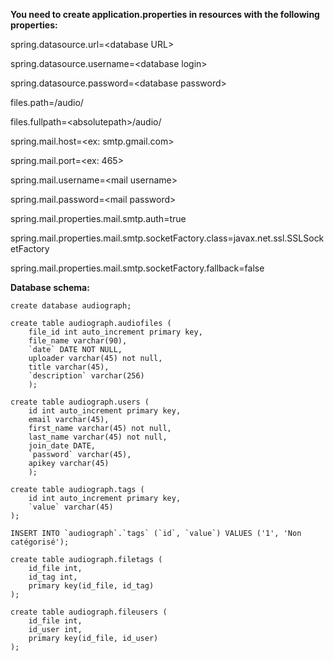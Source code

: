 **You need to create application.properties in resources with the following properties:**

spring.datasource.url=\<database URL\>

spring.datasource.username=\<database login\>

spring.datasource.password=\<database password\>

files.path=/audio/

files.fullpath=\<absolutepath\>/audio/

spring.mail.host=\<ex: smtp.gmail.com\>

spring.mail.port=\<ex: 465\>

spring.mail.username=\<mail username\>

spring.mail.password=\<mail password\>

spring.mail.properties.mail.smtp.auth=true

spring.mail.properties.mail.smtp.socketFactory.class=javax.net.ssl.SSLSocketFactory

spring.mail.properties.mail.smtp.socketFactory.fallback=false


**Database schema:**

    create database audiograph;

    create table audiograph.audiofiles (
        file_id int auto_increment primary key,
        file_name varchar(90),
        `date` DATE NOT NULL,
        uploader varchar(45) not null,
        title varchar(45),
        `description` varchar(256)
        );
    
    create table audiograph.users (
        id int auto_increment primary key,
        email varchar(45),
        first_name varchar(45) not null,
        last_name varchar(45) not null,
        join_date DATE,
        `password` varchar(45),
        apikey varchar(45)
        );
    
    create table audiograph.tags (
        id int auto_increment primary key,
        `value` varchar(45)
    );

    INSERT INTO `audiograph`.`tags` (`id`, `value`) VALUES ('1', 'Non catégorisé');

    create table audiograph.filetags (
        id_file int,
        id_tag int,
        primary key(id_file, id_tag)
    );

    create table audiograph.fileusers (
        id_file int,
        id_user int,
        primary key(id_file, id_user)
    );
